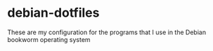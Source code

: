 # debian-dotfiles
These are my configuration for the programs that I use in the Debian bookworm operating system
